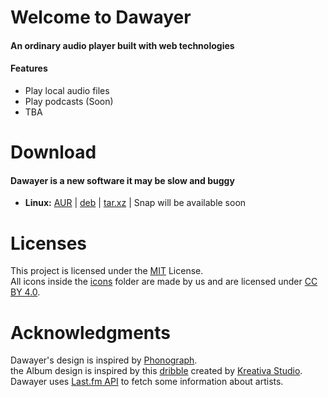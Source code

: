 # Welcome to Dawayer
#### An ordinary audio player built with web technologies

#### Features
- Play local audio files
- Play podcasts (Soon)
- TBA

# Download
#### Dawayer is a new software it may be slow and buggy

- **Linux:**
[AUR](https://aur.archlinux.org/packages/dawayer) |
[deb](https://gitlab.com/herpproject/Dawayer/-/jobs/artifacts/release/raw/public/Dawayer.deb?job=build) |
[tar.xz](https://gitlab.com/herpproject/Dawayer/-/jobs/artifacts/release/raw/public/Dawayer.tar.xz?job=build) |
Snap will be available soon

# Licenses
This project is licensed under the [MIT](https://gitlab.com/herpproject/Dawayer/blob/development/LICENSE) License.  
All icons inside the [icons](https://gitlab.com/herpproject/Dawayer/tree/development/res) folder are made by us and are licensed under [CC BY 4.0](https://creativecommons.org/licenses/by/4.0/).

# Acknowledgments
Dawayer's design is inspired by [Phonograph](https://play.google.com/store/apps/details?id=com.kabouzeid.gramophone).  
the Album design is inspired by this [dribble](https://dribbble.com/shots/4579038-Foodiefit-Interaction-studio-included) created by [Kreativa Studio](https://dribbble.com/KreativaStudio).  
Dawayer uses [Last.fm API](https://www.last.fm/api) to fetch some information about artists.